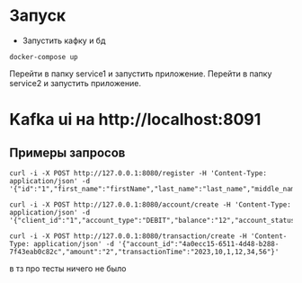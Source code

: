 # Запуск

* Запустить кафку и бд
```shell
docker-compose up
```
 
Перейти в папку service1 и запустить приложение.
Перейти в папку service2 и запустить приложение.


# Kafka ui на http://localhost:8091

## Примеры запросов

```shell
curl -i -X POST http://127.0.0.1:8080/register -H 'Content-Type: application/json' -d '{"id":"1","first_name":"firstName","last_name":"last_name","middle_name":"middle_name"}'
```

```shell
curl -i -X POST http://127.0.0.1:8080/account/create -H 'Content-Type: application/json' -d '{"client_id":"1","account_type":"DEBIT","balance":"12","account_status":"OPEN"}'
```

```shell
curl -i -X POST http://127.0.0.1:8080/transaction/create -H 'Content-Type: application/json' -d '{"account_id":"4a0ecc15-6511-4d48-b288-7f43eab0c82c","amount":"2","transactionTime":"2023,10,1,12,34,56"}'
```
 


в тз про тесты ничего не было